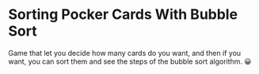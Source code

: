 # Sorting Pocker Cards With Bubble Sort

Game that let you decide how many cards do you want, and then if you want, you can sort them and see the steps of the bubble sort algorithm. 😀
